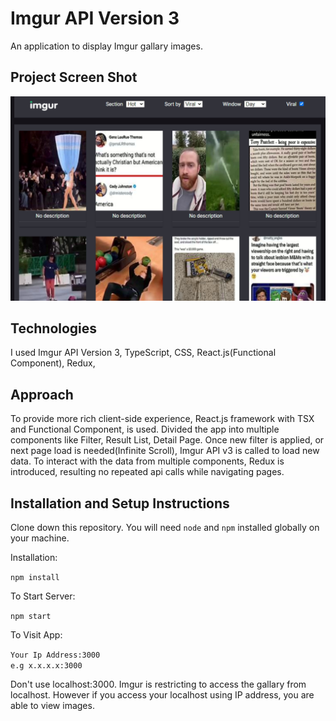 #  Imgur API Version 3

An application to display Imgur gallary images.

## Project Screen Shot

![Imgur Screenshot](/src/img/ImgurApp.png?raw=true "Imgur App")

## Technologies

I used Imgur API Version 3, TypeScript, CSS, React.js(Functional Component), Redux, 

## Approach

To provide more rich client-side experience, React.js framework with TSX and Functional Component, is used.
Divided the app into multiple components like Filter, Result List, Detail Page.
Once new filter is applied, or next page load is needed(Infinite Scroll), Imgur API v3 is called to load new data.
To interact with the data from multiple components, Redux is introduced, resulting no repeated api calls while navigating pages.


## Installation and Setup Instructions
Clone down this repository. You will need `node` and `npm` installed globally on your machine.

Installation:

`npm install`   

To Start Server:

`npm start`  

To Visit App:

`Your Ip Address:3000`  
`e.g x.x.x.x:3000`

Don't use localhost:3000.
Imgur is restricting to access the gallary from localhost. 
However if you access your localhost using IP address, you are able to view images.